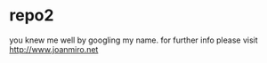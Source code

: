 # repo2
you knew me well by googling my name. 
for further info please visit http://www.joanmiro.net
